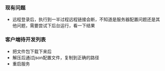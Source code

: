 ### 现有问题
+ 远程登录后，执行到一半过程远程链接会断，不知道是服务器配置问题还是其他问题，需要尝试下后台运行，看一下结果

### 客户端待开发列表
+ 把文件包下载下来后
+ 解压后通过json配置文件，复制到正确的路径
+ 重启服务